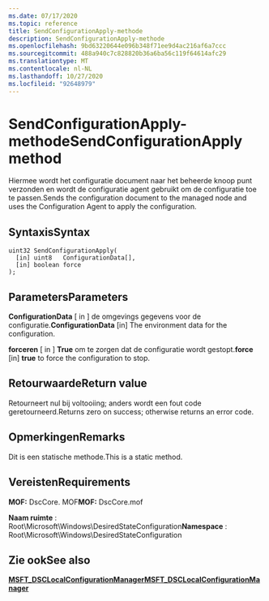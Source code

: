 ```yaml
---
ms.date: 07/17/2020
ms.topic: reference
title: SendConfigurationApply-methode
description: SendConfigurationApply-methode
ms.openlocfilehash: 9bd63220644e096b348f71ee9d4ac216af6a7ccc
ms.sourcegitcommit: 488a940c7c828820b36a6ba56c119f64614afc29
ms.translationtype: MT
ms.contentlocale: nl-NL
ms.lasthandoff: 10/27/2020
ms.locfileid: "92648979"
---
```

# <a name="sendconfigurationapply-method"></a><span data-ttu-id="9e012-103">SendConfigurationApply-methode</span><span class="sxs-lookup"><span data-stu-id="9e012-103">SendConfigurationApply method</span></span>

<span data-ttu-id="9e012-104">Hiermee wordt het configuratie document naar het beheerde knoop punt verzonden en wordt de configuratie agent gebruikt om de configuratie toe te passen.</span><span class="sxs-lookup"><span data-stu-id="9e012-104">Sends the configuration document to the managed node and uses the Configuration Agent to apply the configuration.</span></span>

## <a name="syntax"></a><span data-ttu-id="9e012-105">Syntaxis</span><span class="sxs-lookup"><span data-stu-id="9e012-105">Syntax</span></span>

```mof
uint32 SendConfigurationApply(
  [in] uint8   ConfigurationData[],
  [in] boolean force
);
```

## <a name="parameters"></a><span data-ttu-id="9e012-106">Parameters</span><span class="sxs-lookup"><span data-stu-id="9e012-106">Parameters</span></span>

<span data-ttu-id="9e012-107">**ConfigurationData** \[ in \] de omgevings gegevens voor de configuratie.</span><span class="sxs-lookup"><span data-stu-id="9e012-107">**ConfigurationData** \[in\] The environment data for the configuration.</span></span>

<span data-ttu-id="9e012-108">**forceren** \[ in \] **True** om te zorgen dat de configuratie wordt gestopt.</span><span class="sxs-lookup"><span data-stu-id="9e012-108">**force** \[in\] **true** to force the configuration to stop.</span></span>

## <a name="return-value"></a><span data-ttu-id="9e012-109">Retourwaarde</span><span class="sxs-lookup"><span data-stu-id="9e012-109">Return value</span></span>

<span data-ttu-id="9e012-110">Retourneert nul bij voltooiing; anders wordt een fout code geretourneerd.</span><span class="sxs-lookup"><span data-stu-id="9e012-110">Returns zero on success; otherwise returns an error code.</span></span>

## <a name="remarks"></a><span data-ttu-id="9e012-111">Opmerkingen</span><span class="sxs-lookup"><span data-stu-id="9e012-111">Remarks</span></span>

<span data-ttu-id="9e012-112">Dit is een statische methode.</span><span class="sxs-lookup"><span data-stu-id="9e012-112">This is a static method.</span></span>

## <a name="requirements"></a><span data-ttu-id="9e012-113">Vereisten</span><span class="sxs-lookup"><span data-stu-id="9e012-113">Requirements</span></span>

<span data-ttu-id="9e012-114">**MOF:** DscCore. MOF</span><span class="sxs-lookup"><span data-stu-id="9e012-114">**MOF:** DscCore.mof</span></span>

<span data-ttu-id="9e012-115">**Naam ruimte** : Root\Microsoft\Windows\DesiredStateConfiguration</span><span class="sxs-lookup"><span data-stu-id="9e012-115">**Namespace** : Root\Microsoft\Windows\DesiredStateConfiguration</span></span>

## <a name="see-also"></a><span data-ttu-id="9e012-116">Zie ook</span><span class="sxs-lookup"><span data-stu-id="9e012-116">See also</span></span>

[<span data-ttu-id="9e012-117">**MSFT_DSCLocalConfigurationManager**</span><span class="sxs-lookup"><span data-stu-id="9e012-117">**MSFT_DSCLocalConfigurationManager**</span></span>](msft-dsclocalconfigurationmanager.md)
